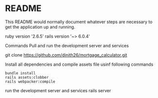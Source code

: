# README

This README would normally document whatever steps are necessary to get the
application up and running.

ruby version '2.6.5'
rails version '~> 6.0.4'

Commands
Pull and run the development server and services

git clone https://github.com/dinith26/mortgage_calculator.git

Install all dependencies and compile assets file usinf following commands
```
bundle install
rails assets:clobber
rails webpacker:compile
```

run the development server and services
rails server
